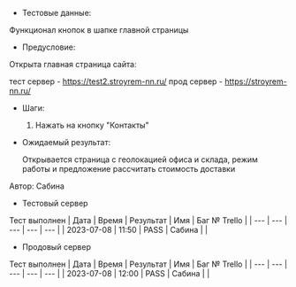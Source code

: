 * Тестовые данные:
  
 Функционал кнопок в шапке главной страницы
 
* Предусловие:
  
 Открыта главная страница сайта:
 
 тест сервер - https://test2.stroyrem-nn.ru/ 
 прод сервер - https://stroyrem-nn.ru/

* Шаги:
  
  1. Нажать на кнопку "Контакты"

* Ожидаемый результат:
  
  Открывается страница с геолокацией офиса и склада, режим работы и предложение рассчитать стоимость доставки


Автор: Сабина

* Тестовый сервер 

Тест выполнен
| Дата | Время | Результат | Имя | Баг № Trello |
| --- | --- | --- | --- | --- |
| 2023-07-08 | 11:50 | PASS | Сабина |  | 

* Продовый сервер

Тест выполнен
| Дата | Время | Результат | Имя | Баг № Trello |
| --- | --- | --- | --- | --- |
| 2023-07-08 | 12:00 | PASS | Сабина |  | 
